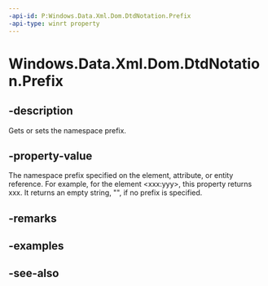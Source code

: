 ```yaml
---
-api-id: P:Windows.Data.Xml.Dom.DtdNotation.Prefix
-api-type: winrt property
---
```


<!-- Property syntax
public object Prefix { get;  set; }
-->

# Windows.Data.Xml.Dom.DtdNotation.Prefix

## -description
Gets or sets the namespace prefix.

## -property-value
The namespace prefix specified on the element, attribute, or entity reference. For example, for the element &lt;xxx:yyy&gt;, this property returns xxx. It returns an empty string, "", if no prefix is specified.

## -remarks

## -examples

## -see-also
